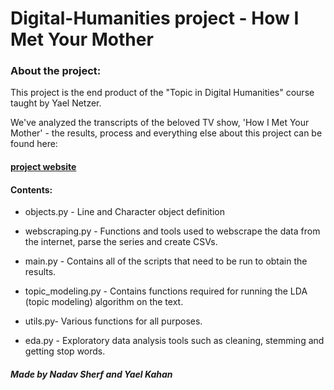 # Digital-Humanities project - How I Met Your Mother

### About the project:

This project is the end product of the "Topic in Digital Humanities" course taught by Yael Netzer.

We've analyzed the transcripts of the beloved TV show, 'How I Met Your Mother' - the results, process and everything else about this project can be found here:

#### [project website](https://yaelkahan022.wixsite.com/howimet)

#### Contents:

* objects.py - Line and Character object definition

* webscraping.py - Functions and tools used to webscrape the data from the internet, parse the series and create CSVs.

* main.py - Contains all of the scripts that need to be run to obtain the results.

* topic_modeling.py - Contains functions required for running the LDA (topic modeling) algorithm on the text.

* utils.py- Various functions for all purposes.

* eda.py - Exploratory data analysis tools such as cleaning, stemming and getting stop words.


####  *Made by Nadav Sherf and Yael Kahan*
